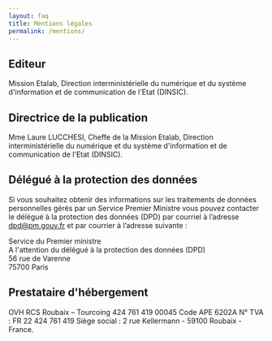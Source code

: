 ```yaml
---
layout: faq
title: Mentions légales
permalink: /mentions/
---
```


## Editeur

Mission Etalab, Direction interministérielle du numérique et du système
d'information et de communication de l'Etat (DINSIC).

## Directrice de la publication

Mme Laure LUCCHESI, Cheffe de la Mission Etalab, Direction interministérielle du
numérique et du système d'information et de communication de l'Etat (DINSIC).

## Délégué à la protection des données

Si vous souhaitez obtenir des informations sur les traitements de données personnelles gérés par un Service Premier Ministre vous pouvez contacter le délégué à la protection des données (DPD) par courriel à l’adresse [dpd@pm.gouv.fr](mailto:dpd@pm.gouv.fr) et par courrier à l’adresse suivante :

Service du Premier ministre  
A l'attention du délégué à la protection des données (DPD)  
56 rue de Varenne  
75700 Paris  

## Prestataire d'hébergement

OVH
RCS Roubaix – Tourcoing 424 761 419 00045
Code APE 6202A
N° TVA : FR 22 424 761 419
Siège social : 2 rue Kellermann - 59100 Roubaix - France.
